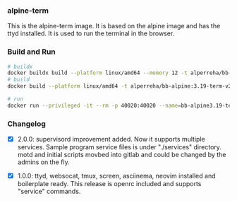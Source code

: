 ### alpine-term

This is the alpine-term image. It is based on the alpine image and has the ttyd installed. It is used to run the terminal in the browser.

### Build and Run

```bash
# buildx
docker buildx build --platform linux/amd64 --memory 12 -t alperreha/bb-alpine:3.19-term-v2.0.0 .
# build
docker build --platform linux/amd64 -t alperreha/bb-alpine:3.19-term-v2.0.0 .

# run
docker run --privileged -it --rm -p 40020:40020 --name=bb-alpine3.19-term-v2.0.0 alperreha/bb-alpine:3.19-term-v2.0.0
```


### Changelog

- [x] 2.0.0: supervisord improvement added. Now it supports multiple services. 
  Sample program service files is under "./services" directory.  
  motd and initial scripts movbed into gitlab and could be changed by the admins on the fly.

- [x] 1.0.0: ttyd, websocat, tmux, screen, asciinema, neovim installed and boilerplate ready.
  This release is openrc included and supports "service" commands.
  

